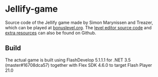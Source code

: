 # Jellify-game
Source code of the Jellify game made by Simon Marynissen and Treazer, which can be played at [bonuslevel.org](https://bonuslevel.org/?ref=4219). The [level editor source code](https://github.com/SimonMarynissen/Jellify-editor) and [extra resources](https://github.com/SimonMarynissen/Jellify-resources) can also be found on Github.

## Build
The actual game is built using FlashDevelop 5.1.1.1 for .NET 3.5 (master\#16708dca57) together with Flex SDK 4.6.0 to target Flash Player 21.0
